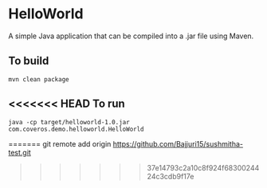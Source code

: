 HelloWorld
==========

A simple Java application that can be compiled into a .jar file using Maven.

To build
--------
    mvn clean package

<<<<<<< HEAD
To run
------
    java -cp target/helloworld-1.0.jar com.coveros.demo.helloworld.HelloWorld
=======
git remote add origin https://github.com/Bajjuri15/sushmitha-test.git
>>>>>>> 37e14793c2a10c8f924f6830024424c3cdb9f17e
